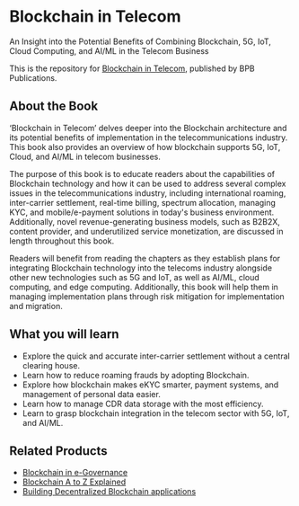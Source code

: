 # Blockchain in Telecom

An Insight into the Potential Benefits of Combining Blockchain, 5G, IoT, Cloud Computing, and AI/ML in the Telecom Business

This is the repository for [Blockchain in Telecom](https://in.bpbonline.com/products/blockchain-in-telecom?_pos=1&_sid=3fe9a167f&_ss=r), published by BPB Publications.

## About the Book
‘Blockchain in Telecom’ delves deeper into the Blockchain architecture and its potential benefits of implementation in the telecommunications industry. This book also provides an overview of how blockchain supports 5G, IoT, Cloud, and AI/ML in telecom businesses.

The purpose of this book is to educate readers about the capabilities of Blockchain technology and how it can be used to address several complex issues in the telecommunications industry, including international roaming, inter-carrier settlement, real-time billing, spectrum allocation, managing KYC, and mobile/e-payment solutions in today's business environment. Additionally, novel revenue-generating business models, such as B2B2X, content provider, and underutilized service monetization, are discussed in length throughout this book.

Readers will benefit from reading the chapters as they establish plans for integrating Blockchain technology into the telecoms industry alongside other new technologies such as 5G and IoT, as well as AI/ML, cloud computing, and edge computing. Additionally, this book will help them in managing implementation plans through risk mitigation for implementation and migration.

## What you will learn
* Explore the quick and accurate inter-carrier settlement without a central clearing house.
* Learn how to reduce roaming frauds by adopting Blockchain.
* Explore how blockchain makes eKYC smarter, payment systems, and management of personal data easier.
* Learn how to manage CDR data storage with the most efficiency.
* Learn to grasp blockchain integration in the telecom sector with 5G, IoT, and AI/ML.

## Related Products
* [Blockchain in e-Governance](https://in.bpbonline.com/products/blockchain-in-e-governance?_pos=3&_sid=7801ba7f4&_ss=r)
* [Blockchain A to Z Explained](https://in.bpbonline.com/products/blockchain-a-to-z-explained?_pos=6&_sid=d3a5b4d19&_ss=r)
* [Building Decentralized Blockchain applications](https://in.bpbonline.com/products/building-decentralized-blockchain-applications?_pos=7&_sid=d3a5b4d19&_ss=r)
